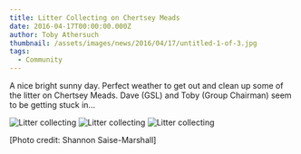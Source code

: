```yaml
---
title: Litter Collecting on Chertsey Meads
date: 2016-04-17T00:00:00.000Z
author: Toby Athersuch
thumbnail: /assets/images/news/2016/04/17/untitled-1-of-3.jpg
tags:
  - Community
---
```


A nice bright sunny day. Perfect weather to get out and clean up some of the litter on Chertsey Meads. Dave (GSL) and Toby (Group Chairman) seem to be getting stuck in…

![Litter collecting](/assets/images/news/2016/04/17/untitled-1-of-3.jpg)
![Litter collecting](/assets/images/news/2016/04/17/untitled-2-of-3.jpg)
![Litter collecting](/assets/images/news/2016/04/17/untitled-3-of-3.jpg)

[Photo credit: Shannon Saise-Marshall]